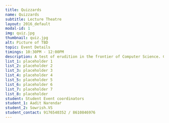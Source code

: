 ```yaml
---
title: Quizzards
name: Quizzards
subtitle: Lecture Theatre
layout: 2016_default
modal-id: 1
img: quiz.jpg
thumbnail: quiz.jpg
alt: Picture of TBD
topic: Event Details
timings: 10:30PM - 12:00PM
description: A test of erudition in the frontier of Computer Science. Compete with your equals in rounds of galvanizing questions and prove yourself superior amidst them all.                                                                                  
list_1: placeholder 1             
list_2: placeholder 2                                                                
list_3: placeholder 3                                                                        
list_4: placeholder 4                                                                                
list_5: placeholder 5                                                                                                                  
list_6: placeholder 6                                              
list_7: placeholder 7                                                             
list_8: placeholder                                      
student: Student Event coordinators
student_1: Aadit Narendar             
student_2: Sowrish.VS 
student_contact: 9176540352 / 8610846976
---
```


